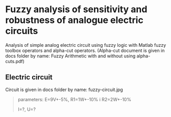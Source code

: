 # Fuzzy analysis of sensitivity and robustness of analogue electric circuits

Analysis of simple analog electric circuit using fuzzy logic with Matlab fuzzy toolbox operators and alpha-cut operators. 
(Alpha-cut document is given in docs folder by name: Fuzzy Arithmetic with and without using alpha-cuts.pdf) 

## Electric circuit  
Circuit is given in docs folder by name: fuzzy-circuit.jpg
> parameters: 
> E=9V+-5%, R1=1W+-10% i R2=2W+-10%
> 
> I=?, U=?  